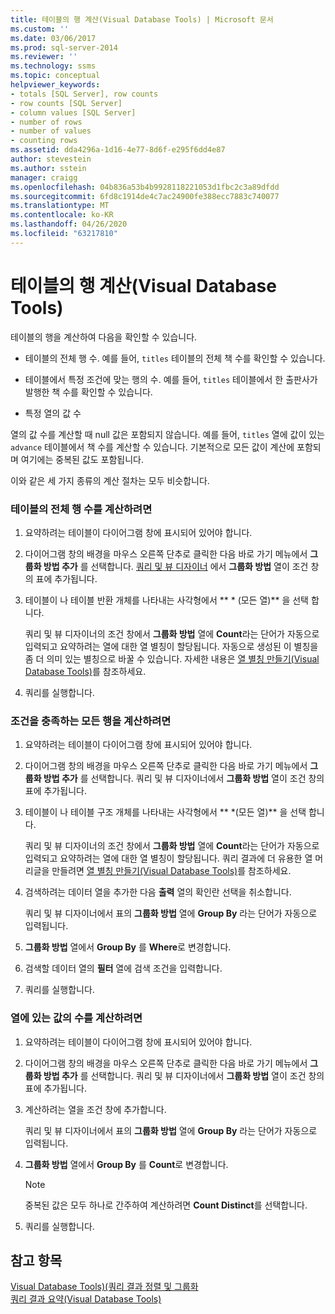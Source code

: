 ```yaml
---
title: 테이블의 행 계산(Visual Database Tools) | Microsoft 문서
ms.custom: ''
ms.date: 03/06/2017
ms.prod: sql-server-2014
ms.reviewer: ''
ms.technology: ssms
ms.topic: conceptual
helpviewer_keywords:
- totals [SQL Server], row counts
- row counts [SQL Server]
- column values [SQL Server]
- number of rows
- number of values
- counting rows
ms.assetid: dda4296a-1d16-4e77-8d6f-e295f6dd4e87
author: stevestein
ms.author: sstein
manager: craigg
ms.openlocfilehash: 04b836a53b4b9928118221053d1fbc2c3a89dfdd
ms.sourcegitcommit: 6fd8c1914de4c7ac24900fe388ecc7883c740077
ms.translationtype: MT
ms.contentlocale: ko-KR
ms.lasthandoff: 04/26/2020
ms.locfileid: "63217810"
---
```

# <a name="count-rows-in-a-table-visual-database-tools"></a>테이블의 행 계산(Visual Database Tools)
  테이블의 행을 계산하여 다음을 확인할 수 있습니다.  
  
-   테이블의 전체 행 수. 예를 들어, `titles` 테이블의 전체 책 수를 확인할 수 있습니다.  
  
-   테이블에서 특정 조건에 맞는 행의 수. 예를 들어, `titles` 테이블에서 한 출판사가 발행한 책 수를 확인할 수 있습니다.  
  
-   특정 열의 값 수  
  
 열의 값 수를 계산할 때 null 값은 포함되지 않습니다. 예를 들어, `titles` 열에 값이 있는 `advance` 테이블에서 책 수를 계산할 수 있습니다. 기본적으로 모든 값이 계산에 포함되며 여기에는 중복된 값도 포함됩니다.  
  
 이와 같은 세 가지 종류의 계산 절차는 모두 비슷합니다.  
  
### <a name="to-count-all-the-rows-in-a-table"></a>테이블의 전체 행 수를 계산하려면  
  
1.  요약하려는 테이블이 다이어그램 창에 표시되어 있어야 합니다.  
  
2.  다이어그램 창의 배경을 마우스 오른쪽 단추로 클릭한 다음 바로 가기 메뉴에서 **그룹화 방법 추가** 를 선택합니다. [쿼리 및 뷰 디자이너](visual-database-tools.md) 에서 **그룹화 방법** 열이 조건 창의 표에 추가됩니다.  
  
3.  테이블이 나 테이블 반환 개체를 나타내는 사각형에서 ** \* (모든 열)** 을 선택 합니다.  
  
     쿼리 및 뷰 디자이너의 조건 창에서 **그룹화 방법** 열에 **Count**라는 단어가 자동으로 입력되고 요약하려는 열에 대한 열 별칭이 할당됩니다. 자동으로 생성된 이 별칭을 좀 더 의미 있는 별칭으로 바꿀 수 있습니다. 자세한 내용은 [열 별칭 만들기&#40;Visual Database Tools&#41;](create-column-aliases-visual-database-tools.md)를 참조하세요.  
  
4.  쿼리를 실행합니다.  
  
### <a name="to-count-all-the-rows-that-meet-a-condition"></a>조건을 충족하는 모든 행을 계산하려면  
  
1.  요약하려는 테이블이 다이어그램 창에 표시되어 있어야 합니다.  
  
2.  다이어그램 창의 배경을 마우스 오른쪽 단추로 클릭한 다음 바로 가기 메뉴에서 **그룹화 방법 추가** 를 선택합니다. 쿼리 및 뷰 디자이너에서 **그룹화 방법** 열이 조건 창의 표에 추가됩니다.  
  
3.  테이블이 나 테이블 구조 개체를 나타내는 사각형에서 ** \*(모든 열)** 을 선택 합니다.  
  
     쿼리 및 뷰 디자이너의 조건 창에서 **그룹화 방법** 열에 **Count**라는 단어가 자동으로 입력되고 요약하려는 열에 대한 열 별칭이 할당됩니다. 쿼리 결과에 더 유용한 열 머리글을 만들려면 [열 별칭 만들기&#40;Visual Database Tools&#41;](create-column-aliases-visual-database-tools.md)를 참조하세요.  
  
4.  검색하려는 데이터 열을 추가한 다음 **출력** 열의 확인란 선택을 취소합니다.  
  
     쿼리 및 뷰 디자이너에서 표의 **그룹화 방법** 열에 **Group By** 라는 단어가 자동으로 입력됩니다.  
  
5.  **그룹화 방법** 열에서 **Group By** 를 **Where**로 변경합니다.  
  
6.  검색할 데이터 열의 **필터** 열에 검색 조건을 입력합니다.  
  
7.  쿼리를 실행합니다.  
  
### <a name="to-count-the-values-in-a-column"></a>열에 있는 값의 수를 계산하려면  
  
1.  요약하려는 테이블이 다이어그램 창에 표시되어 있어야 합니다.  
  
2.  다이어그램 창의 배경을 마우스 오른쪽 단추로 클릭한 다음 바로 가기 메뉴에서 **그룹화 방법 추가** 를 선택합니다. 쿼리 및 뷰 디자이너에서 **그룹화 방법** 열이 조건 창의 표에 추가됩니다.  
  
3.  계산하려는 열을 조건 창에 추가합니다.  
  
     쿼리 및 뷰 디자이너에서 표의 **그룹화 방법** 열에 **Group By** 라는 단어가 자동으로 입력됩니다.  
  
4.  **그룹화 방법** 열에서 **Group By** 를 **Count**로 변경합니다.  
  
    > [!NOTE]  
    >  중복된 값은 모두 하나로 간주하여 계산하려면 **Count Distinct**를 선택합니다.  
  
5.  쿼리를 실행합니다.  
  
## <a name="see-also"></a>참고 항목  
 [Visual Database Tools&#41;&#40;쿼리 결과 정렬 및 그룹화](sort-and-group-query-results-visual-database-tools.md)   
 [쿼리 결과 요약&#40;Visual Database Tools&#41;](summarize-query-results-visual-database-tools.md)  
  
  
